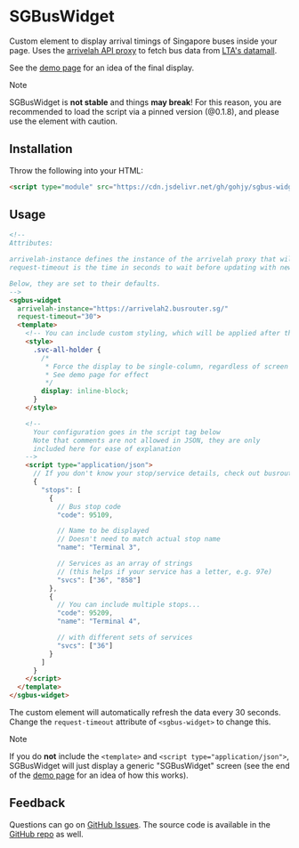 # SGBusWidget
Custom element to display arrival timings of Singapore buses inside your page. Uses the [arrivelah API proxy](https://github.com/cheeaun/arrivelah) to fetch bus data from [LTA's datamall](https://datamall.lta.gov.sg/).

See the [demo page](./demo.html) for an idea of the final display.

> [!NOTE]
> 
> SGBusWidget is **not stable** and things **may break**! For this reason, you are recommended to load the script via a pinned version (@0.1.8), and please use the element with caution.

## Installation
Throw the following into your HTML:
```html
<script type="module" src="https://cdn.jsdelivr.net/gh/gohjy/sgbus-widget@0.1.8/sgbus-widget.min.js"></script>
```

## Usage
```html
<!-- 
Attributes:

arrivelah-instance defines the instance of the arrivelah proxy that will be used to fetch data.
request-timeout is the time in seconds to wait before updating with new data.

Below, they are set to their defaults.
-->
<sgbus-widget
  arrivelah-instance="https://arrivelah2.busrouter.sg/"
  request-timeout="30">
  <template>
    <!-- You can include custom styling, which will be applied after the defaults -->
    <style>
      .svc-all-holder {
        /* 
         * Force the display to be single-column, regardless of screen size
         * See demo page for effect 
         */
        display: inline-block;
      }
    </style>

    <!-- 
      Your configuration goes in the script tag below
      Note that comments are not allowed in JSON, they are only 
      included here for ease of explanation 
    -->
    <script type="application/json">
      // If you don't know your stop/service details, check out busrouter.sg
      {
        "stops": [
          {
            // Bus stop code
            "code": 95109, 

            // Name to be displayed
            // Doesn't need to match actual stop name
            "name": "Terminal 3", 

            // Services as an array of strings 
            // (this helps if your service has a letter, e.g. 97e)
            "svcs": ["36", "858"] 
          },
          {
            // You can include multiple stops...
            "code": 95209, 
            "name": "Terminal 4",

            // with different sets of services
            "svcs": ["36"]
          }
        ]
      }
    </script>
  </template>
</sgbus-widget>
```

The custom element will automatically refresh the data every 30 seconds. Change the `request-timeout` attribute of `<sgbus-widget>` to change this.

> [!NOTE]
> 
> If you do **not** include the `<template>` and `<script type="application/json">`, 
> SGBusWidget will just display a generic "SGBusWidget" screen
> (see the end of the [demo page](./demo.html) for an idea of how this works).

## Feedback

Questions can go on [GitHub Issues](https://github.com/gohjy/sgbus-widget/issues). 
The source code is available in the [GitHub repo](https://github.com/gohjy/sgbus-widget) as well.
